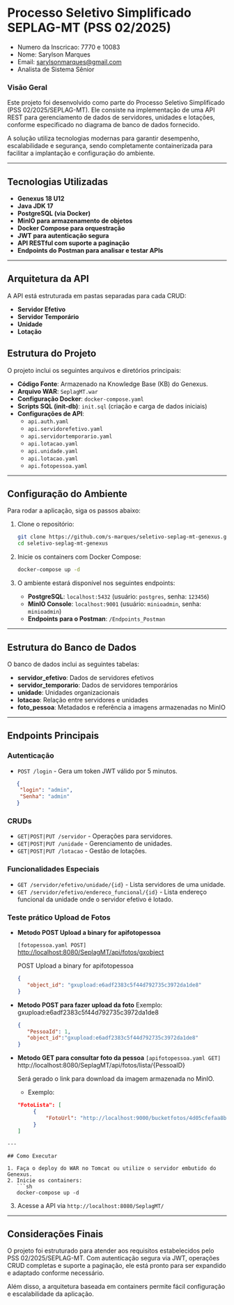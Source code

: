 # Processo Seletivo Simplificado SEPLAG-MT (PSS 02/2025)

- Numero da Inscricao: 7770 e 10083
- Nome: Sarylson Marques
- Email: sarylsonmarques@gmail.com
- Analista de Sistema Sênior

### Visão Geral
Este projeto foi desenvolvido como parte do Processo Seletivo Simplificado (PSS 02/2025/SEPLAG-MT). Ele consiste na implementação de uma API REST para gerenciamento de dados de servidores, unidades e lotações, conforme especificado no diagrama de banco de dados fornecido.

A solução utiliza tecnologias modernas para garantir desempenho, escalabilidade e segurança, sendo completamente containerizada para facilitar a implantação e configuração do ambiente.

---

## Tecnologias Utilizadas
- **Genexus 18 U12**
- **Java JDK 17**
- **PostgreSQL (via Docker)**
- **MinIO para armazenamento de objetos**
- **Docker Compose para orquestração**
- **JWT para autenticação segura**
- **API RESTful com suporte a paginação**
- **Endpoints do Postman para analisar e testar APIs**
---

## Arquitetura da API
A API está estruturada em pastas separadas para cada CRUD:
- **Servidor Efetivo**
- **Servidor Temporário**
- **Unidade**
- **Lotação**

## Estrutura do Projeto

O projeto inclui os seguintes arquivos e diretórios principais:

- **Código Fonte**: Armazenado na Knowledge Base (KB) do Genexus.
- **Arquivo WAR**: `SeplagMT.war`
- **Configuração Docker**: `docker-compose.yaml`
- **Scripts SQL (init-db)**: `init.sql` (criação e carga de dados iniciais)
- **Configurações de API**:
  - `api.auth.yaml`
  - `api.servidorefetivo.yaml`
  - `api.servidortemporario.yaml`
  - `api.lotacao.yaml`
  - `api.unidade.yaml`
  - `api.lotacao.yaml`
  - `api.fotopessoa.yaml`
---

## Configuração do Ambiente

Para rodar a aplicação, siga os passos abaixo:

1. Clone o repositório:
   ```sh
   git clone https://github.com/s-marques/seletivo-seplag-mt-genexus.git
   cd seletivo-seplag-mt-genexus
   ```

2. Inicie os containers com Docker Compose:
   ```sh
   docker-compose up -d
   ```

3. O ambiente estará disponível nos seguintes endpoints:
   - **PostgreSQL**: `localhost:5432` (usuário: `postgres`, senha: `123456`)
   - **MinIO Console**: `localhost:9001` (usuário: `minioadmin`, senha: `minioadmin`)
   - **Endpoints para o Postman**: `/Endpoints_Postman`

---

## Estrutura do Banco de Dados

O banco de dados inclui as seguintes tabelas:

- **servidor_efetivo**: Dados de servidores efetivos
- **servidor_temporario**: Dados de servidores temporários
- **unidade**: Unidades organizacionais
- **lotacao**: Relação entre servidores e unidades
- **foto_pessoa**: Metadados e referência a imagens armazenadas no MinIO

---

## Endpoints Principais

### Autenticação
- `POST /login` - Gera um token JWT válido por 5 minutos.
```json
   {
    "login": "admin",
    "Senha": "admin"
   }
```
### CRUDs
- `GET|POST|PUT /servidor` - Operações para servidores.
- `GET|POST|PUT /unidade` - Gerenciamento de unidades.
- `GET|POST|PUT /lotacao` - Gestão de lotações.

### Funcionalidades Especiais
- `GET /servidor/efetivo/unidade/{id}` - Lista servidores de uma unidade.
- `GET /servidor/efetivo/endereco_funcional/{id}` - Lista endereço funcional da unidade onde o servidor efetivo é lotado.

### Teste prático Upload de Fotos
- **Metodo POST Upload a binary for apifotopessoa**

   ```[fotopessoa.yaml POST]``` 
  [ http://localhost:8080/SeplagMT/api/fotos/gxobject](http://localhost:8080/SeplagMT/api/fotos/gxobject)

   POST Upload a binary for apifotopessoa
   ```json
   {
      "object_id": "gxupload:e6adf2383c5f44d792735c3972da1de8"
   }
   ```

- **Metodo POST para fazer upload da foto**
Exemplo: gxupload:e6adf2383c5f44d792735c3972da1de8
   ```json
   {
      "PessoaId": 1,
      "object_id":"gxupload:e6adf2383c5f44d792735c3972da1de8"
   }
   ```
- **Metodo GET para consultar foto da pessoa**
```[apifotopessoa.yaml GET]``` 
   http://localhost:8080/SeplagMT/api/fotos/lista/{PessoaID}

   Será gerado o link para download da imagem armazenada no MinIO.
   - Exemplo:
   ```json
   "FotoLista": [
        {
            "FotoUrl": "http://localhost:9000/bucketfotos/4d05cfefaa8bef6a37202a599a1d9078.jpg?X-Amz-Algorithm=AWS4-HMAC-SHA256&X-Amz-Date=20250409T180747Z&X-Amz-SignedHeaders=host&X-Amz-Credential=Q9puyJNIPII7ZEecmla3%2F20250409%2Fus-east-1%2Fs3%2Faws4_request&X-Amz-Expires=300&X-Amz-Signature=e303e3f96c9366394918c012188690fd691df5343f1d73b0a521704b64ea7e3b"
        }
   ] 
```
---

## Como Executar

1. Faça o deploy do WAR no Tomcat ou utilize o servidor embutido do Genexus.
2. Inicie os containers:
   ```sh
   docker-compose up -d
   ```
3. Acesse a API via `http://localhost:8080/SeplagMT/`

---

## Considerações Finais

O projeto foi estruturado para atender aos requisitos estabelecidos pelo PSS 02/2025/SEPLAG-MT. Com autenticação segura via JWT, operações CRUD completas e suporte a paginação, ele está pronto para ser expandido e adaptado conforme necessário.

Além disso, a arquitetura baseada em containers permite fácil configuração e escalabilidade da aplicação.

